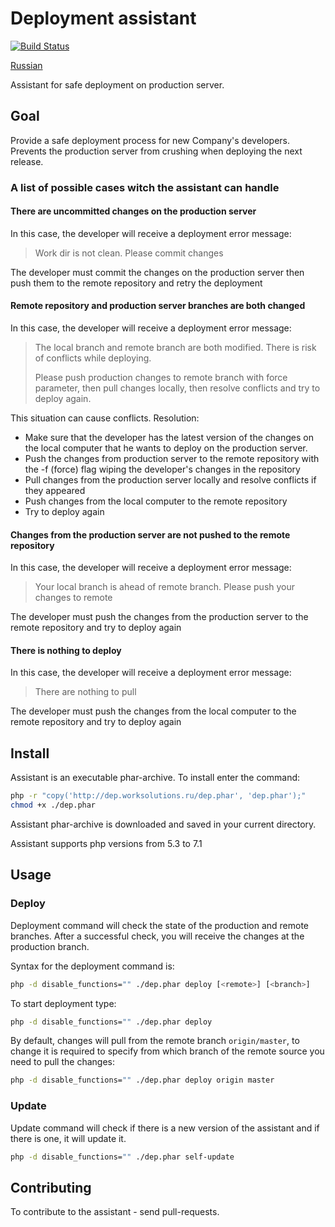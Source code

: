 # Deployment assistant
[![Build Status](https://travis-ci.org/worksolutions/deployment-assistant.svg?branch=master)](https://travis-ci.org/worksolutions/deployment-assistant)

[Russian](README.ru.md)

Assistant for safe deployment on production server.

## Goal

Provide a safe deployment process for new Company's developers. 
Prevents the production server from crushing when deploying the next release.

### A list of possible cases witch the assistant can handle

#### There are uncommitted changes on the production server

In this case, the developer will receive a deployment error message:

>Work dir is not clean. Please commit changes

The developer must commit the changes on the production server then 
push them to the remote repository and retry the deployment

#### Remote repository and production server branches are both changed

In this case, the developer will receive a deployment error message:

>The local branch and remote branch are both modified.
>There is risk of conflicts while deploying. 
>    
>Please push production changes to remote branch with force parameter, then pull changes locally, 
>then resolve conflicts and try to deploy again.

This situation can cause conflicts. Resolution:

- Make sure that the developer has the latest version of the changes 
on the local computer that he wants to deploy on the production server.
- Push the changes from production server to the remote repository with the -f (force) flag wiping the developer's changes in the repository
- Pull changes from the production server locally and resolve conflicts if they appeared
- Push changes from the local computer to the remote repository
- Try to deploy again 
 
 
#### Changes from the production server are not pushed to the remote repository

In this case, the developer will receive a deployment error message:

>Your local branch is ahead of remote branch. Please push your changes to remote

The developer must push the changes from the production server to 
the remote repository and try to deploy again

#### There is nothing to deploy

In this case, the developer will receive a deployment error message:

>There are nothing to pull

The developer must push the changes from the local computer 
to the remote repository and try to deploy again

## Install

Assistant is an executable phar-archive.
To install enter the command:

```bash
php -r "copy('http://dep.worksolutions.ru/dep.phar', 'dep.phar');"
chmod +x ./dep.phar
```

Assistant phar-archive is downloaded and saved in your current directory.

Assistant supports php versions from 5.3 to 7.1

## Usage

### Deploy

Deployment command will check the state of the production and remote branches.
After a successful check, you will receive the changes at the production branch.


Syntax for the deployment command is:

```bash
php -d disable_functions="" ./dep.phar deploy [<remote>] [<branch>]
```

To start deployment type:

```bash
php -d disable_functions="" ./dep.phar deploy
```

By default, changes will pull from the remote branch `origin/master`, 
to change it is required to specify from which branch of the remote source 
you need to pull the changes:

```bash
php -d disable_functions="" ./dep.phar deploy origin master
```

### Update

Update command will check if there is a new version of the assistant and 
if there is one, it will update it.

```bash
php -d disable_functions="" ./dep.phar self-update
```

## Contributing

To contribute to the assistant - send pull-requests.
